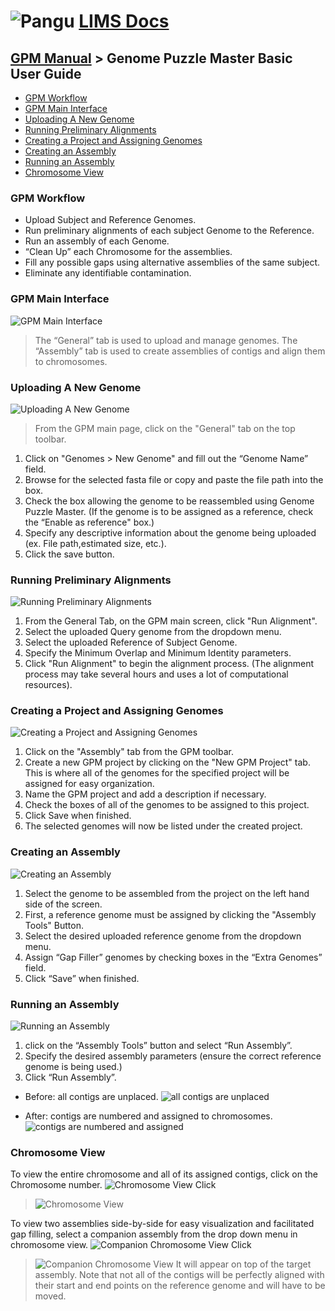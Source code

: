 # ![Pangu](images/logo.png) [LIMS Docs](README.md)
## [GPM Manual](GPM-Manual.md) > Genome Puzzle Master Basic User Guide
- [GPM Workflow](#gpm-workflow)
- [GPM Main Interface](#gpm-main-interface)
- [Uploading A New Genome](#uploading-a-new-genome)
- [Running Preliminary Alignments](#running-preliminary-alignments)
- [Creating a Project and Assigning Genomes](#creating-a-project-and-assigning-genomes)
- [Creating an Assembly](#creating-an-assembly)
- [Running an Assembly](#running-an-assembly)
- [Chromosome View](#chromosome-view)


### GPM Workflow
- Upload Subject and Reference Genomes.
- Run preliminary alignments of each subject Genome to the Reference.
- Run an assembly of each Genome.
- “Clean Up” each Chromosome for the assemblies.
- Fill any possible gaps using alternative assemblies of the same subject.  
- Eliminate any identifiable contamination.  

### GPM Main Interface
![GPM Main Interface](images/GPM_Screenshots/Slide1.PNG)
> The “General” tab is used to upload and manage genomes.
> The “Assembly” tab is used to create assemblies of contigs and align them to chromosomes.  

### Uploading A New Genome
![Uploading A New Genome](images/GPM_Screenshots/Slide2.PNG)
>From the GPM main page, click on the "General" tab on the top toolbar.   
1. Click on "Genomes > New Genome"  and fill out the “Genome Name” field.  
2. Browse for the selected fasta file or copy and paste the file path into the box.  
3. Check the box allowing the genome to be reassembled using Genome Puzzle Master. (If the genome is to be assigned as a reference, check the “Enable as reference" box.)
4. Specify any descriptive information about the genome being uploaded (ex. File path,estimated size, etc.).
5. Click the save button.

### Running Preliminary Alignments
![Running Preliminary Alignments](images/GPM_Screenshots/Slide3.PNG)
1. From the General Tab, on the GPM main screen, click "Run Alignment".
2. Select the uploaded Query genome from the dropdown menu.
3. Select the uploaded Reference of Subject Genome.
4. Specify the Minimum Overlap and Minimum Identity parameters.
5. Click "Run Alignment" to begin the alignment process.  (The alignment process may take several hours and uses a lot of computational resources). 

### Creating a Project and Assigning Genomes
![Creating a Project and Assigning Genomes](images/GPM_Screenshots/Slide4.PNG)
1. Click on the "Assembly" tab from the GPM toolbar.
2. Create a new GPM project by clicking on the "New GPM Project" tab.  This is where all of the genomes for the specified project will be assigned for easy organization.
3. Name the GPM project and add a description if necessary.
4. Check the boxes of all of the genomes to be assigned to this project.
5. Click Save when finished.
6. The selected genomes will now be listed under the created project.

### Creating an Assembly
![Creating an Assembly](images/GPM_Screenshots/Slide5.PNG)
1. Select the genome to be assembled from the project on the left hand side of the screen.  
2. First, a reference genome must be assigned by clicking the "Assembly Tools" Button.
3. Select the desired uploaded reference genome from the dropdown menu.  
4. Assign “Gap Filler” genomes by checking boxes in the “Extra Genomes” field. 
5. Click “Save” when finished.

### Running an Assembly
![Running an Assembly](images/GPM_Screenshots/Slide6.PNG)
1. click on the “Assembly Tools” button and select “Run Assembly”. 
2. Specify the desired assembly parameters (ensure the correct reference genome is being used.)
3. Click “Run Assembly”.

- Before: all contigs are unplaced. 
![all contigs are unplaced](images/GPM_Screenshots/Slide7.PNG)

- After: contigs are numbered and assigned to chromosomes.  
![contigs are numbered and assigned](images/GPM_Screenshots/Slide9.PNG)

### Chromosome View
To view the entire chromosome and all of its assigned contigs, click on the Chromosome number. 
![Chromosome View Click](images/GPM_Screenshots/Slide11_2.PNG)
> ![Chromosome View](images/GPM_Screenshots/slide11_1.PNG)

To view two assemblies side-by-side for easy visualization and facilitated gap filling, select a companion assembly from the drop down menu in chromosome view.
![Companion Chromosome View Click](images/GPM_Screenshots/sLIDE12_1.PNG)
> ![Companion Chromosome View](images/GPM_Screenshots/Slide12_2.PNG)
> It will appear on top of the target assembly.
> Note that not all of the contigs will be perfectly aligned with their start and end points on the reference genome and will have to be moved.



